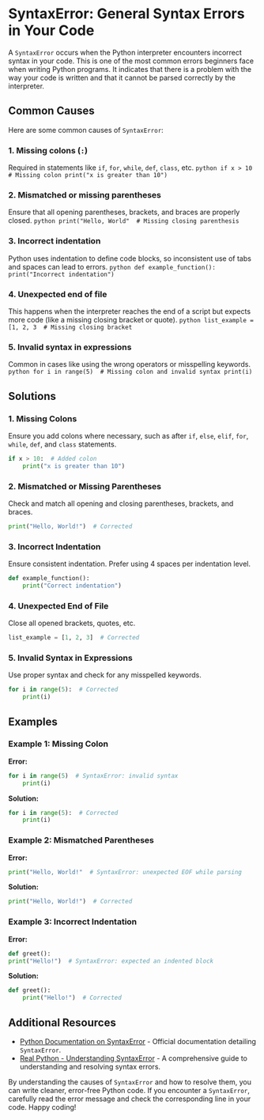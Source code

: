# SyntaxError: General Syntax Errors in Your Code

A `SyntaxError` occurs when the Python interpreter encounters incorrect syntax in your code. This is one of the most common errors beginners face when writing Python programs. It indicates that there is a problem with the way your code is written and that it cannot be parsed correctly by the interpreter.

## Common Causes

Here are some common causes of `SyntaxError`:

### 1. Missing colons (`:`)

Required in statements like `if`, `for`, `while`, `def`, `class`, etc.
    ```python
    if x > 10  # Missing colon
        print("x is greater than 10")
    ```

### 2. Mismatched or missing parentheses

Ensure that all opening parentheses, brackets, and braces are properly closed.
    ```python
    print("Hello, World"  # Missing closing parenthesis
    ```

### 3. Incorrect indentation

Python uses indentation to define code blocks, so inconsistent use of tabs and spaces can lead to errors.
    ```python
    def example_function():
    print("Incorrect indentation")
    ```

### 4. Unexpected end of file

This happens when the interpreter reaches the end of a script but expects more code (like a missing closing bracket or quote).
    ```python
    list_example = [1, 2, 3  # Missing closing bracket
    ```

### 5. Invalid syntax in expressions

Common in cases like using the wrong operators or misspelling keywords.
    ```python
    for i in range(5)  # Missing colon and invalid syntax
        print(i)
    ```

## Solutions

### 1. Missing Colons

Ensure you add colons where necessary, such as after `if`, `else`, `elif`, `for`, `while`, `def`, and `class` statements.
```python
if x > 10:  # Added colon
    print("x is greater than 10")
```

### 2. Mismatched or Missing Parentheses

Check and match all opening and closing parentheses, brackets, and braces.
```python
print("Hello, World!")  # Corrected
```

### 3. Incorrect Indentation

Ensure consistent indentation. Prefer using 4 spaces per indentation level.
```python
def example_function():
    print("Correct indentation")
```

### 4. Unexpected End of File

Close all opened brackets, quotes, etc.
```python
list_example = [1, 2, 3]  # Corrected
```

### 5. Invalid Syntax in Expressions

Use proper syntax and check for any misspelled keywords.
```python
for i in range(5):  # Corrected
    print(i)
```

## Examples

### Example 1: Missing Colon

**Error:**
```python
for i in range(5)  # SyntaxError: invalid syntax
    print(i)
```

**Solution:**
```python
for i in range(5):  # Corrected
    print(i)
```

### Example 2: Mismatched Parentheses

**Error:**
```python
print("Hello, World!"  # SyntaxError: unexpected EOF while parsing
```

**Solution:**
```python
print("Hello, World!")  # Corrected
```

### Example 3: Incorrect Indentation

**Error:**
```python
def greet():
print("Hello!")  # SyntaxError: expected an indented block
```

**Solution:**
```python
def greet():
    print("Hello!")  # Corrected
```

## Additional Resources

* [Python Documentation on SyntaxError](https://docs.python.org/3/library/exceptions.html#SyntaxError) - Official documentation detailing `SyntaxError`.
* [Real Python - Understanding SyntaxError](https://realpython.com/python-syntax-errors/) - A comprehensive guide to understanding and resolving syntax errors.

By understanding the causes of `SyntaxError` and how to resolve them, you can write cleaner, error-free Python code. If you encounter a `SyntaxError`, carefully read the error message and check the corresponding line in your code. Happy coding!
